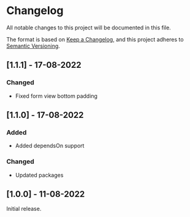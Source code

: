 # Changelog

All notable changes to this project will be documented in this file.

The format is based on [Keep a Changelog](https://keepachangelog.com/en/1.0.0/),
and this project adheres to [Semantic Versioning](https://semver.org/spec/v2.0.0.html).

## [1.1.1] - 17-08-2022

### Changed

- Fixed form view bottom padding

## [1.1.0] - 17-08-2022

### Added

- Added dependsOn support

### Changed

- Updated packages

## [1.0.0] - 11-08-2022

Initial release.
